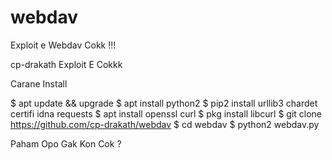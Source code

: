 # webdav
Exploit e Webdav Cokk !!!

cp-drakath Exploit E Cokkk

Carane Install

$ apt update && upgrade 
$ apt install python2 
$ pip2 install urllib3 chardet certifi idna requests 
$ apt install openssl curl 
$ pkg install libcurl 
$ git clone https://github.com/cp-drakath/webdav
$ cd webdav 
$ python2 webdav.py

Paham Opo Gak Kon Cok ?
